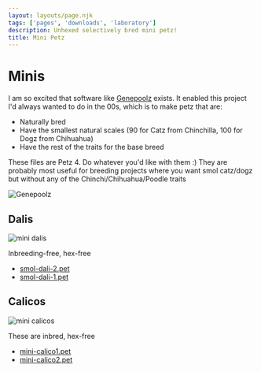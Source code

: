 ```yaml
---
layout: layouts/page.njk
tags: ['pages', 'downloads', 'laboratory']
description: Unhexed selectively bred mini petz!
title: Mini Petz
---
```


# Minis

I am so excited that software like [Genepoolz](https://reflettage.wixsite.com/yabiko/download) exists. It enabled this project I'd always wanted to do in the 00s, which is to make petz that are:

- Naturally bred
- Have the smallest natural scales (90 for Catz from Chinchilla, 100 for Dogz from Chihuahua)
- Have the rest of the traits for the base breed

These files are Petz 4\. Do whatever you'd like with them :) They are probably most useful for breeding projects where you want smol catz/dogz but without any of the Chinchi/Chihuahua/Poodle traits

![Genepoolz](https://cdn.glitch.com/e8c48446-7221-44a1-aabd-d809cd1d1e34%2FScreen%20Shot%202021-04-21%20at%2011.45.11%20AM.png?v=1619023529934)

## Dalis

![mini dalis](https://cdn.glitch.com/e8c48446-7221-44a1-aabd-d809cd1d1e34%2Fsmol.png?v=1619047295941)

Inbreeding-free, hex-free

- [smol-dali-2.pet](https://cdn.glitch.com/e8c48446-7221-44a1-aabd-d809cd1d1e34%2Fsmol-dali-2.pet?v=1619047373588)
- [smol-dali-1.pet](https://cdn.glitch.com/e8c48446-7221-44a1-aabd-d809cd1d1e34%2Fsmol-dali-1.pet?v=1619047403047)

## Calicos

![mini calicos](https://cdn.glitch.com/e8c48446-7221-44a1-aabd-d809cd1d1e34%2Fmini-calicos.png?v=1619023436975)

These are inbred, hex-free

- [mini-calico1.pet](https://cdn.glitch.com/e8c48446-7221-44a1-aabd-d809cd1d1e34%2Fmini-calico1.pet?v=1619023850464)
- [mini-calico2.pet](https://cdn.glitch.com/e8c48446-7221-44a1-aabd-d809cd1d1e34%2Fmini-calico2.pet?v=1619023852712)
